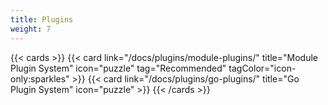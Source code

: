 ```yaml
---
title: Plugins
weight: 7
---
```


{{< cards >}}
  {{< card link="/docs/plugins/module-plugins/" title="Module Plugin System" icon="puzzle" tag="Recommended" tagColor="icon-only:sparkles" >}}
  {{< card link="/docs/plugins/go-plugins/" title="Go Plugin System" icon="puzzle" >}}
{{< /cards >}}
